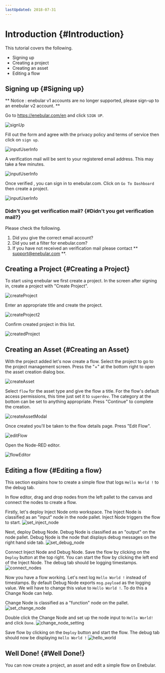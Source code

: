 ```yaml
---
lastUpdated: 2018-07-31
---
```


# Introduction {#Introduction}

This tutorial covers the following.

- Signing up
- Creating a project
- Creating an asset
- Editing a flow

## Signing up {#Signing up}

** Notice : enebular v1 accounts are no longer supported, please sign-up to an enebular v2 account. **

Go to https://enebular.com/en and click `SIGN UP`.

![signUp](./../../img/GetStarted/Introduction-signUp-en.png)

Fill out the form and agree with the privacy policy and terms of service then click on `sign up`.

![inputUserInfo](./../../img/GetStarted/Introduction-inputUserInfo.png)

A verification mail will be sent to your registered email address. This may take a few minutes.

![inputUserInfo](./../../img/GetStarted/Introduction-verifying.png)

Once verified , you can sign in to enebular.com.
Click on `Go To Dashboard` then create a project.

![inputUserInfo](./../../img/GetStarted/Introduction-verified.png)

### Didn't you get verification mail? {#Didn't you get verification mail?}

Please check the following.

1. Did you give the correct email account?
1. Did you set a filter for enebular.com?
1. If you have not received an verification mail please contact ** support@enebular.com **.

## Creating a Project {#Creating a Project}

To start using enebular we first create a project. In the screen after signing in, create a project with "Create Project".

![createProject](./../../img/GetStarted/Introduction-createProject.png)

Enter an appropriate title and create the project.

![createProject2](./../../img/GetStarted/Introduction-createProject2.png)

Confirm created project in this list.

![createdProject](./../../img/GetStarted/Introduction-createdProject.png)

## Creating an Asset {#Creating an Asset}

With the project added let's now create a flow. Select the project to go to the project management screen.
Press the "+" at the bottom right to open the asset creation dialog box.

![createAsset](./../../img/GetStarted/Introduction-createAsset.png)

Select `flow` for the asset type and give the flow a title. For the flow's default access permissions, this time just set it to `superdev`. The category at the bottom can be set to anything appropriate.
Press "Continue" to complete the creation.

![createAssetModal](./../../img/GetStarted/Introduction-createAssetModal.png)


Once created you'll be taken to the flow details page.
Press "Edit Flow".

![editFlow](./../../img/GetStarted/Introduction-editFlow.png)

 Open the Node-RED editor.

![flowEditor](./../../img/GetStarted/Introduction-flowEditor.png)

## Editing a flow {#Editing a flow}

This section explains how to create a simple flow that logs `Hello World !` to the debug tab.

In flow editor, drag and drop nodes from the left pallet to the canvas and connect the nodes to create a flow.

Firstly, let's deploy Inject Node onto workspace. The Inject Node is classified as an "input" node in the node pallet.
Inject Node triggers the flow to start.
![set_inject_node](./../../img/GetStarted/Introduction-inject_node.gif)

Next, deploy Debug Node. Debug Node is classified as an "output" on the node pallet.
Debug Node is the node that displays debug messages on the right hand side tab. 
![set_debug_node](./../../img/GetStarted/Introduction-debug_node.gif)

Connect Inject Node and Debug Node. 
Save the flow by clicking on the `Deploy` button at the top right. 
You can start the flow by clicking the left end of the Inject Node. The debug tab should be logging timestamps. 
![connect_nodes](./../../img/GetStarted/Introduction-connect_nodes.gif)

Now you have a flow working. Let's next log `Hello World !` instead of timestamps. By default Debug Node exports `msg.payload` as the logging value. We will have to change this value to `Hello World !`. To do this a Change Node can help. 

Change Node is classified as a "function" node on the pallet.
![set_change_node](./../../img/GetStarted/Introduction-set_change_node.gif)

Double click the Change Node and set up the node input to `Hello World!` and click `Done`.
![change_node_setting](./../../img/GetStarted/Introduction-change_node_setting.png)

Save flow by clicking on the `Deploy` button and start the flow. The debug tab should now be displaying `Hello World !`
![hello_world](./../../img/GetStarted/Introduction-hello_world.png)

## Well Done! {#Well Done!}

You can now create a project, an asset and edit a simple flow on Enebular. 